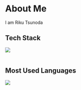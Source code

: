 # About Me

I am Riku Tsunoda

## Tech Stack

<img src="https://skillicons.dev/icons?i=html,css,js,typescript,ruby,react,nextjs,nodejs,nestjs,tailwind,docker,linux" /> <br /><br />

## Most Used Languages

![](https://github-readme-stats.vercel.app/api/top-langs?username=riku-work10&show_icons=true&locale=en&layout=compact)
